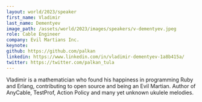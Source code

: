 ```yaml
---
layout: world/2023/speaker
first_name: Vladimir
last_name: Dementyev
image_path: /assets/world/2023/images/speakers/v-dementyev.jpeg
role: Cable Engineer
company: Evil Martians Inc.
keynote:
github: https://github.com/palkan
linkedin: https://www.linkedin.com/in/vladimir-dementyev-1a8b415a/
twitter: https://twitter.com/palkan_tula
---
```


Vladimir is a mathematician who found his happiness in programming Ruby and Erlang, contributing to open source and being an Evil Martian. Author of AnyCable, TestProf, Action Policy and many yet unknown ukulele melodies.
